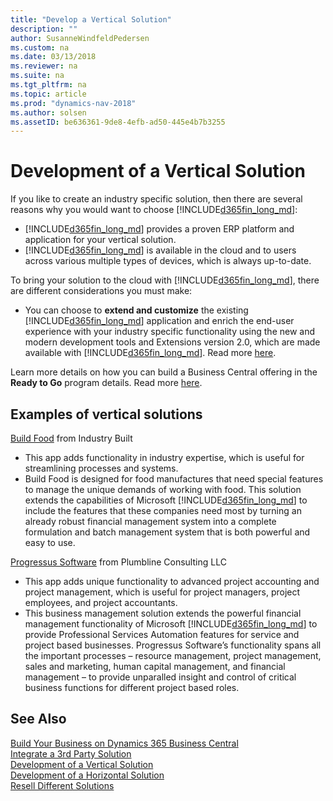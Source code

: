 ```yaml
---
title: "Develop a Vertical Solution"
description: ""
author: SusanneWindfeldPedersen
ms.custom: na
ms.date: 03/13/2018
ms.reviewer: na
ms.suite: na
ms.tgt_pltfrm: na
ms.topic: article
ms.prod: "dynamics-nav-2018"
ms.author: solsen
ms.assetID: be636361-9de8-4efb-ad50-445e4b7b3255
---
```


# Development of a Vertical Solution
If you like to create an industry specific solution, then there are several reasons why you would want to choose [!INCLUDE[d365fin_long_md](../includes/d365fin_long_md.md)]:

- [!INCLUDE[d365fin_long_md](../includes/d365fin_long_md.md)] provides a proven ERP platform and application for your vertical solution. 
- [!INCLUDE[d365fin_long_md](../includes/d365fin_long_md.md)] is available in the cloud and to users across various multiple types of devices, which is always up-to-date. 

To bring your solution to the cloud with [!INCLUDE[d365fin_long_md](../includes/d365fin_long_md.md)], there are different considerations you must make: 

- You can choose to **extend and customize** the existing [!INCLUDE[d365fin_long_md](../includes/d365fin_long_md.md)] application and enrich the end-user experience with your industry specific functionality using the new and modern development tools and Extensions version 2.0, which are made available with [!INCLUDE[d365fin_long_md](../includes/d365fin_long_md.md)]. Read more [here](readiness-embed-apps.md).

Learn more details on how you can build a Business Central offering in the **Ready to Go** program details. Read more [here](readiness-ready-to-go.md).

## Examples of vertical solutions 

[Build Food](https://appsource.microsoft.com/en-us/product/dynamics-365-for-finance-and-operations-business-edition/PUBID.industrybuilt%7CAID.cac55419-9441-4cbd-b8a3-1a7b3fcd8c0d%7CPAPPID.b3c7bfc9-8c72-45f5-a057-d051f1cd21c1) from Industry Built 
- This app adds functionality in industry expertise, which is useful for streamlining processes and systems. 
- Build Food is designed for food manufactures that need special features to manage the unique demands of working with food. This solution extends the capabilities of Microsoft [!INCLUDE[d365fin_long_md](../includes/d365fin_long_md.md)] to include the features that these companies need most by turning an already robust financial management system into a complete formulation and batch management system that is both powerful and easy to use. 
 
[Progressus Software](https://appsource.microsoft.com/en-us/product/dynamics-365-for-finance-and-operations-business-edition/PUBID.progressussoftware%7CAID.27c95c42-3724-4c23-bc71-1eccdf3de37c%7CPAPPID.760fc3a0-ddab-43aa-93a5-6430f34f1b76) from Plumbline Consulting LLC 
- This app adds unique functionality to advanced project accounting and project management, which is useful for project managers, project employees, and project accountants. 
- This business management solution extends the powerful financial management functionality of Microsoft [!INCLUDE[d365fin_long_md](../includes/d365fin_long_md.md)] to provide Professional Services Automation features for service and project based businesses. Progressus Software’s functionality spans all the important processes – resource management, project management, sales and marketing, human capital management, and financial management – to provide unparalled insight and control of critical business functions for different project based roles. 

## See Also
[Build Your Business on Dynamics 365 Business Central](readiness-welcome.md)  
[Integrate a 3rd Party Solution](readiness-thirdparty-solution.md)  
[Development of a Vertical Solution](readiness-develop-vertical.md)  
[Development of a Horizontal Solution](readiness-develop-horizontal.md)  
[Resell Different Solutions](readiness-reseller.md)  

